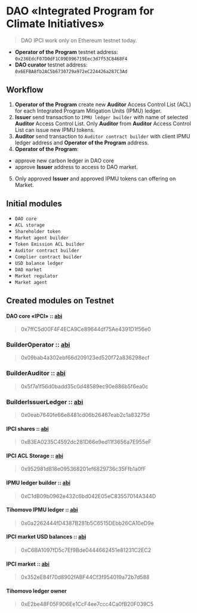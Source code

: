 # DAO «Integrated Program for Climate Initiatives»
> DAO IPCI work only on Ethereum testnet today.

- **Operator of the Program** testnet address: `0x236EdcF07D0dF1C09E096719Eec3d7f53C8468F4`
- **DAO curator** testnet address: `0x6EFBA8fb2AC5b6730729a972eC224426a287C3Ad`

## Workflow
1. **Operator of the Program** create new **Auditor** Access Control List (ACL) for each Integrated Program Mitigation Units (IPMU) ledger.
2. **Issuer** send transaction to `IPMU ledger builder` with name of selected **Auditor** Access Control List. Only **Auditor** from **Auditor** Access Control List can issue new IPMU tokens.
3. **Auditor** send transaction to `Auditor contract builder` with client IPMU ledger address and **Operator of the Program**  address.
4. **Operator of the Program**:
  - approve new carbon ledger in DAO core  
  - approve **Issuer** address to access to DAO market.
5. Only approved  **Issuer** and approved IPMU tokens can offering on Market.

## Initial modules
- `DAO core`
- `ACL storage`
- `Shareholder token`
- `Market agent builder`
- `Token Emission ACL builder`
- `Auditor contract builder`
- `Complier contract builder`
- `USD balance ledger`
- `DAO market`
- `Market regulator`
- `Market agent`

## Created modules on Testnet

#### DAO core «IPCI» :: [abi](https://raw.githubusercontent.com/airalab/core/master/abi/modules/Core.json)
> 0x7ffC5d00F4F4ECA9Ce89644df75Ae4391D1f56e0

### BuilderOperator :: [abi](https://raw.githubusercontent.com/airalab/DAO-IPCI/master/abi/builder/BuilderOperator.json)
> 0x09bab4a302ebf66d209123ed520f72a836298ecf

### BuilderAuditor :: [abi](https://raw.githubusercontent.com/airalab/DAO-IPCI/master/abi/builder/BuilderAuditor.json)
> 0x5f7a1f56d0badd35c0d48589ec90e886b5f6ea0c 

### BuilderIssuerLedger :: [abi](https://raw.githubusercontent.com/airalab/DAO-IPCI/master/abi/builder/BuilderIssuerLedger.json)
> 0x0eab7640fe66e8481cd06b26467eab2c1a83275d 

#### IPCI shares :: [abi](https://raw.githubusercontent.com/airalab/core/master/abi/modules/TokenEmission.json)
> 0xB3EA0235C4592dc281D66e9ed11f3656a7E955eF

#### IPCI ACL Storage :: [abi](https://raw.githubusercontent.com/airalab/core/master/abi/modules/ACLStorage.json)
> 0x952981d818e095368201ef6829736c35Ffb1a0fF

#### IPMU ledger builder :: [abi](https://raw.githubusercontent.com/airalab/core/develop/abi/builder/BuilderTokenEmissionACL.json)
> 0xC1dB09b0962e432c6bd042E05eC83557014A344D

#### Tihomovo IPMU ledger :: [abi](https://raw.githubusercontent.com/airalab/core/master/abi/modules/TokenEmissionACL.json)
> 0x0a2262444fD4387B281b5C6515DEbb26CA10eD9e

#### IPCI market USD balances :: [abi](https://raw.githubusercontent.com/airalab/core/master/abi/modules/TokenEmission.json)
> 0xC6BA1097fD5c7Ef9Bde0444662451e81231C2EC2

#### IPCI market :: [abi](https://raw.githubusercontent.com/airalab/core/master/abi/modules/Market.json)
> 0x352eE84f70d8902fABF44Cf3f954019a72b7d588

#### Tihomovo ledger owner
> 0xE2be48F05F9D6Ee1CcF4ee7ccc4Ca0fB20F039C5
